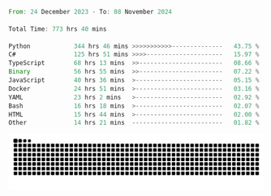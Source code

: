 <!--START_SECTION:waka-->

```rust
From: 24 December 2023 - To: 08 November 2024

Total Time: 773 hrs 40 mins

Python            344 hrs 46 mins >>>>>>>>>>>--------------   43.75 %
C#                125 hrs 51 mins >>>>---------------------   15.97 %
TypeScript        68 hrs 13 mins  >>-----------------------   08.66 %
Binary            56 hrs 55 mins  >>-----------------------   07.22 %
JavaScript        40 hrs 36 mins  >------------------------   05.15 %
Docker            24 hrs 51 mins  >------------------------   03.16 %
YAML              23 hrs 2 mins   >------------------------   02.92 %
Bash              16 hrs 18 mins  >------------------------   02.07 %
HTML              15 hrs 44 mins  >------------------------   02.00 %
Other             14 hrs 21 mins  -------------------------   01.82 %
```

<!--END_SECTION:waka-->


<picture>
  <source media="(prefers-color-scheme: dark)" srcset="https://raw.githubusercontent.com/jeerawut97/jeerawut97/output/github-contribution-grid-snake.svg">
  <img alt="github contribution grid snake animation" src="https://raw.githubusercontent.com/jeerawut97/jeerawut97/output/github-contribution-grid-snake.svg">
</picture>
